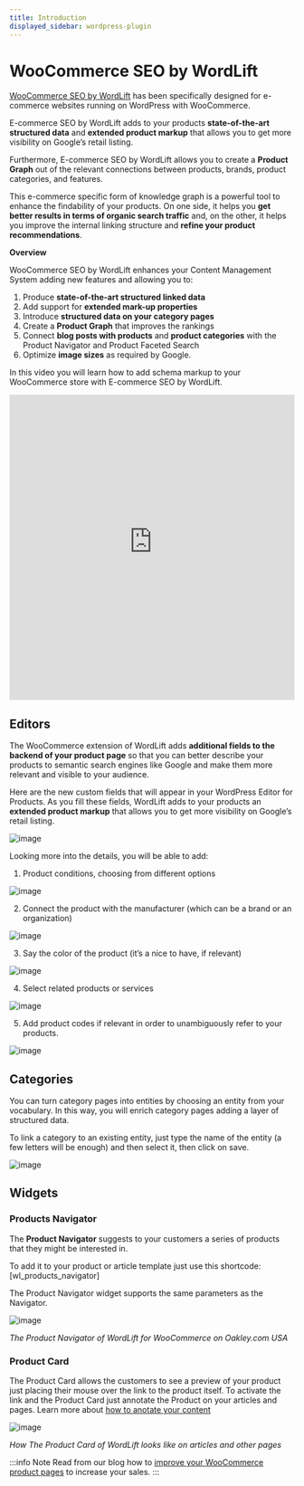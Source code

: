 ```yaml
---
title: Introduction
displayed_sidebar: wordpress-plugin
---
```


# WooCommerce SEO by WordLift

[WooCommerce SEO by WordLift](https://woocommerce.com/products/e-commerce-seo-by-wordlift/) has been specifically designed for e-commerce websites running on WordPress with WooCommerce.

E-commerce SEO by WordLift adds to your products **state-of-the-art structured data** and **extended product markup** that allows you to get more visibility on Google’s retail listing.

Furthermore, E-commerce SEO by WordLift allows you to create a **Product Graph** out of the relevant connections between products, brands, product categories, and features.

This e-commerce specific form of knowledge graph is a powerful tool to enhance the findability of your products. On one side, it helps you **get better results in terms of organic search traffic** and, on the other, it helps you improve the internal linking structure and **refine your product recommendations**.

**Overview**

WooCommerce SEO by WordLift enhances your Content Management System adding new features and allowing you to:

1. Produce **state-of-the-art structured linked data**
2. Add support for **extended mark-up properties**
3. Introduce **structured data on your category pages**
4. Create a **Product Graph** that improves the rankings
5. Connect **blog posts with products** and **product categories** with the Product Navigator and Product Faceted Search
6. Optimize **image sizes** as required by Google.

In this video you will learn how to add schema markup to your WooCommerce store with E-commerce SEO by WordLift.


<iframe src="https://www.youtube-nocookie.com/embed/om8wgy7IXfk" width="100%" height="540" frameborder="0" scrolling="auto"></iframe>

## Editors

The WooCommerce extension of WordLift adds **additional fields to the backend of your product page** so that you can better describe your products to semantic search engines like Google and make them more relevant and visible to your audience.

Here are the new custom fields that will appear in your WordPress Editor for Products. As you fill these fields, WordLift adds to your products an **extended product markup** that allows you to get more visibility on Google’s retail listing.

![image](../images/editor.png)

Looking more into the details, you will be able to add:

1. Product conditions, choosing from different options

![image](../images/editor-1.png)

2. Connect the product with the manufacturer (which can be a brand or an organization)

![image](../images/editor-2.png)

3. Say the color of the product (it’s a nice to have, if relevant)

![image](../images/editor-3.png)

4. Select related products or services

![image](../images/editor-4.png)

5. Add product codes if relevant in order to unambiguously refer to your products.

![image](../images/editor-5.png)

## Categories

You can turn category pages into entities by choosing an entity from your vocabulary. In this way, you will enrich category pages adding a layer of structured data.

To link a category to an existing entity, just type the name of the entity (a few letters will be enough) and then select it, then click on save.

![image](../images/category.gif)

## Widgets

### Products Navigator

The **Product Navigator** suggests to your customers a series of products that they might be interested in.

To add it to your product or article template just use this shortcode:
\[wl_products_navigator\]

The Product Navigator widget supports the same parameters as the Navigator.

![image](../images/product-navigator-woocommerce.png)

*The Product Navigator of WordLift for WooCommerce on Oakley.com USA*

### Product Card

The Product Card allows the customers to see a preview of your product just placing their mouse over the link to the product itself. To activate the link and the Product Card just annotate the Product on your articles and pages. Learn more about [how to anotate your content](/pages/analysis#wordlift-edit-post-widget)

![image](../images/product-card-woocommerce.png)

*How The Product Card of WordLift looks like on articles and other pages*

:::info Note
Read from our blog how to [improve your WooCommerce product pages](https://wordlift.io/blog/en/woocommerce-product-pages/) to increase your sales.
:::
